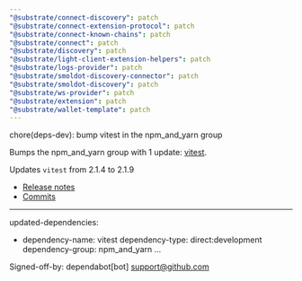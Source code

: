 ```yaml
---
"@substrate/connect-discovery": patch
"@substrate/connect-extension-protocol": patch
"@substrate/connect-known-chains": patch
"@substrate/connect": patch
"@substrate/discovery": patch
"@substrate/light-client-extension-helpers": patch
"@substrate/logs-provider": patch
"@substrate/smoldot-discovery-connector": patch
"@substrate/smoldot-discovery": patch
"@substrate/ws-provider": patch
"@substrate/extension": patch
"@substrate/wallet-template": patch
---
```


chore(deps-dev): bump vitest in the npm_and_yarn group

Bumps the npm_and_yarn group with 1 update: [vitest](https://github.com/vitest-dev/vitest/tree/HEAD/packages/vitest).


Updates `vitest` from 2.1.4 to 2.1.9
- [Release notes](https://github.com/vitest-dev/vitest/releases)
- [Commits](https://github.com/vitest-dev/vitest/commits/v2.1.9/packages/vitest)

---
updated-dependencies:
- dependency-name: vitest
  dependency-type: direct:development
  dependency-group: npm_and_yarn
...

Signed-off-by: dependabot[bot] <support@github.com>
